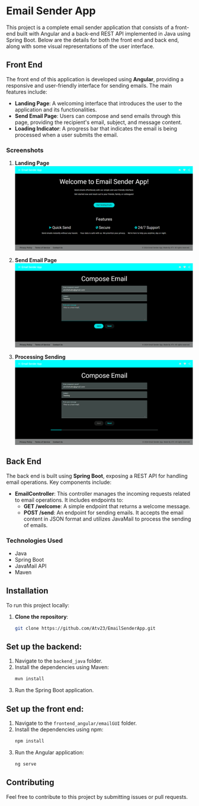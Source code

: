 # Email Sender App

This project is a complete email sender application that consists of a front-end built with Angular and a back-end REST API implemented in Java using Spring Boot. Below are the details for both the front end and back end, along with some visual representations of the user interface.

## Front End

The front end of this application is developed using **Angular**, providing a responsive and user-friendly interface for sending emails. The main features include:

- **Landing Page**: A welcoming interface that introduces the user to the application and its functionalities.
- **Send Email Page**: Users can compose and send emails through this page, providing the recipient's email, subject, and message content.
- **Loading Indicator**: A progress bar that indicates the email is being processed when a user submits the email.

### Screenshots

1. **Landing Page**  
   ![Landing Page](UI%20pics/landing_page.png)

2. **Send Email Page**  
   ![Send Email Page](UI%20pics/send_email.png)

3. **Processing Sending**  
   ![Processing Sending](UI%20pics/sending_process.png)

## Back End

The back end is built using **Spring Boot**, exposing a REST API for handling email operations. Key components include:

- **EmailController**: This controller manages the incoming requests related to email operations. It includes endpoints to:
  - **GET /welcome**: A simple endpoint that returns a welcome message.
  - **POST /send**: An endpoint for sending emails. It accepts the email content in JSON format and utilizes JavaMail to process the sending of emails.

### Technologies Used

- Java
- Spring Boot
- JavaMail API
- Maven

## Installation

To run this project locally:

1. **Clone the repository**:
   ```bash
   git clone https://github.com/Atv23/EmailSenderApp.git

## Set up the backend:

1. Navigate to the `backend_java` folder.
2. Install the dependencies using Maven:
   ```bash
   mvn install
3. Run the Spring Boot application.

## Set up the front end:

1. Navigate to the `frontend_angular/emailGUI` folder.
2. Install the dependencies using npm:
    ```bash
    npm install
3. Run the Angular application:
    ```bash
    ng serve

## Contributing
Feel free to contribute to this project by submitting issues or pull requests.